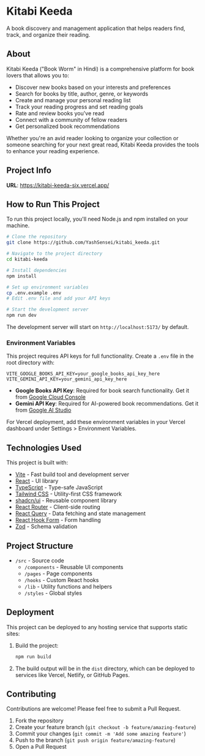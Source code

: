 # Kitabi Keeda

A book discovery and management application that helps readers find, track, and organize their reading.

## About

Kitabi Keeda ("Book Worm" in Hindi) is a comprehensive platform for book lovers that allows you to:

- Discover new books based on your interests and preferences
- Search for books by title, author, genre, or keywords
- Create and manage your personal reading list
- Track your reading progress and set reading goals
- Rate and review books you've read
- Connect with a community of fellow readers
- Get personalized book recommendations

Whether you're an avid reader looking to organize your collection or someone searching for your next great read, Kitabi Keeda provides the tools to enhance your reading experience.

## Project Info

**URL**: https://kitabi-keeda-six.vercel.app/

## How to Run This Project

To run this project locally, you'll need Node.js and npm installed on your machine.

```sh
# Clone the repository
git clone https://github.com/YashSensei/kitabi_keeda.git

# Navigate to the project directory
cd kitabi-keeda

# Install dependencies
npm install

# Set up environment variables
cp .env.example .env
# Edit .env file and add your API keys

# Start the development server
npm run dev
```

The development server will start on `http://localhost:5173/` by default.

### Environment Variables

This project requires API keys for full functionality. Create a `.env` file in the root directory with:

```
VITE_GOOGLE_BOOKS_API_KEY=your_google_books_api_key_here
VITE_GEMINI_API_KEY=your_gemini_api_key_here
```

- **Google Books API Key**: Required for book search functionality. Get it from [Google Cloud Console](https://console.cloud.google.com/)
- **Gemini API Key**: Required for AI-powered book recommendations. Get it from [Google AI Studio](https://aistudio.google.com/)

For Vercel deployment, add these environment variables in your Vercel dashboard under Settings > Environment Variables.

## Technologies Used

This project is built with:

- [Vite](https://vitejs.dev/) - Fast build tool and development server
- [React](https://react.dev/) - UI library
- [TypeScript](https://www.typescriptlang.org/) - Type-safe JavaScript
- [Tailwind CSS](https://tailwindcss.com/) - Utility-first CSS framework
- [shadcn/ui](https://ui.shadcn.com/) - Reusable component library
- [React Router](https://reactrouter.com/) - Client-side routing
- [React Query](https://tanstack.com/query/latest) - Data fetching and state management
- [React Hook Form](https://react-hook-form.com/) - Form handling
- [Zod](https://zod.dev/) - Schema validation

## Project Structure

- `/src` - Source code
  - `/components` - Reusable UI components
  - `/pages` - Page components
  - `/hooks` - Custom React hooks
  - `/lib` - Utility functions and helpers
  - `/styles` - Global styles

## Deployment

This project can be deployed to any hosting service that supports static sites:

1. Build the project:
   ```sh
   npm run build
   ```

2. The build output will be in the `dist` directory, which can be deployed to services like Vercel, Netlify, or GitHub Pages.

## Contributing

Contributions are welcome! Please feel free to submit a Pull Request.

1. Fork the repository
2. Create your feature branch (`git checkout -b feature/amazing-feature`)
3. Commit your changes (`git commit -m 'Add some amazing feature'`)
4. Push to the branch (`git push origin feature/amazing-feature`)
5. Open a Pull Request
